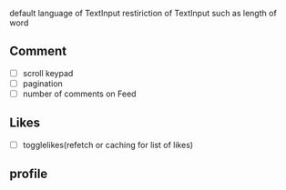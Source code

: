default language of TextInput
restiriction of TextInput such as length of word

## Comment

- [ ] scroll keypad
- [ ] pagination
- [ ] number of comments on Feed

## Likes

- [ ] togglelikes(refetch or caching for list of likes)

## profile

